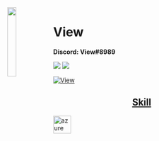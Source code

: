 <img align='left' src='https://cdn.discordapp.com/avatars/716081015734403092/a_978542c581aa635087b15015ddd90f12.gif?size=4096' width='20%'>

# View
**Discord: View#8989**

![](https://komarev.com/ghpvc/?username=View&color=de0021)
![](https://img.shields.io/badge/Discord-View#8989-red)

<p align="left">
   <a href="https://discord.gg/fJSEG3uaBq" target="_blank"> <img src="https://github-readme-stats.vercel.app/api?username=ViewTyZ&show_icons=true&bg_color=00,de0021,de0021&title_color=fff&text_color=fff" alt="View"/>
</p>

<h2 align="center">Skill</h2>

<p align="left"> </a> <a href="https://discord.gg/fJSEG3uaBq" target="_blank"> <img src="https://cdn.discordapp.com/attachments/876841802324402186/886364473508646912/1200px-Lua-Logo.svg.png" alt="azure" width="40" height="40"/> <a href="https://discord.gg/fJSEG3uaBq" target="_blank"> </p>
